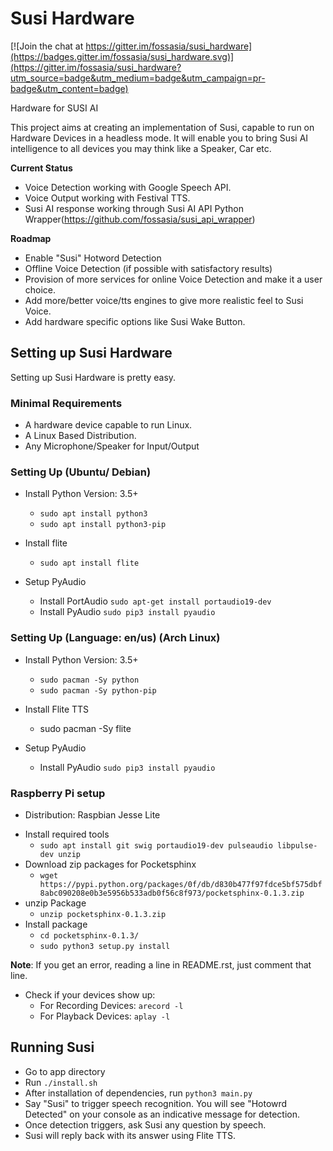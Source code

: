 # Susi Hardware

[![Join the chat at https://gitter.im/fossasia/susi_hardware](https://badges.gitter.im/fossasia/susi_hardware.svg)](https://gitter.im/fossasia/susi_hardware?utm_source=badge&utm_medium=badge&utm_campaign=pr-badge&utm_content=badge)

Hardware for SUSI AI

This project aims at creating an implementation of Susi, capable to run on Hardware Devices in a headless mode.
It will enable you to bring Susi AI intelligence to all devices you may think like a Speaker, Car etc.

**Current Status**
- Voice Detection working with Google Speech API.
- Voice Output working with Festival TTS.
- Susi AI response working through Susi AI API Python Wrapper(https://github.com/fossasia/susi_api_wrapper)

**Roadmap**
- Enable "Susi" Hotword Detection
- Offline Voice Detection (if possible with satisfactory results)
- Provision of more services for online Voice Detection and make it a user choice.
- Add more/better voice/tts engines to give more realistic feel to Susi Voice.
- Add hardware specific options like Susi Wake Button.


## Setting up Susi Hardware

Setting up Susi Hardware is pretty easy.

### Minimal Requirements
* A hardware device capable to run Linux.
* A Linux Based Distribution.
* Any Microphone/Speaker for Input/Output

### Setting Up (Ubuntu/ Debian)
* Install Python Version: 3.5+
    * ```sudo apt install python3```
    * ```sudo apt install python3-pip```

* Install flite
    * ```sudo apt install flite```

* Setup PyAudio
    * Install PortAudio ```sudo apt-get install portaudio19-dev```
    * Install PyAudio ```sudo pip3 install pyaudio```
 

### Setting Up (Language: en/us) (Arch Linux)

* Install Python Version: 3.5+ 
    * ```sudo pacman -Sy python```
    * ```sudo pacman -Sy python-pip```

* Install Flite TTS
    * sudo pacman -Sy flite

* Setup PyAudio 
    * Install PyAudio ```sudo pip3 install pyaudio```

### Raspberry Pi setup

- Distribution: Raspbian Jesse Lite

* Install required tools
    -    ```sudo apt install git swig portaudio19-dev pulseaudio libpulse-dev unzip```
* Download zip packages for Pocketsphinx
    -    ``` wget https://pypi.python.org/packages/0f/db/d830b477f97fdce5bf575dbf8abc090208e0b3e5956b533adb0f56c8f973/pocketsphinx-0.1.3.zip ```
* unzip Package
    - ```unzip pocketsphinx-0.1.3.zip```
* Install package
    - ``` cd pocketsphinx-0.1.3/ ```
    - ``` sudo python3 setup.py install ```

**Note**: If you get an error, reading a line in README.rst, just comment that line.

* Check if your devices show up:
    - For Recording Devices: ```arecord -l```
    - For Playback Devices: ```aplay -l```

## Running Susi
* Go to app directory
* Run ```./install.sh```
* After installation of dependencies, run ```python3 main.py```
* Say "Susi" to trigger speech recognition. You will see "Hotowrd Detected" on your console as an indicative message for detection. 
* Once detection triggers, ask Susi any question by speech.
* Susi will reply back with its answer using Flite TTS.